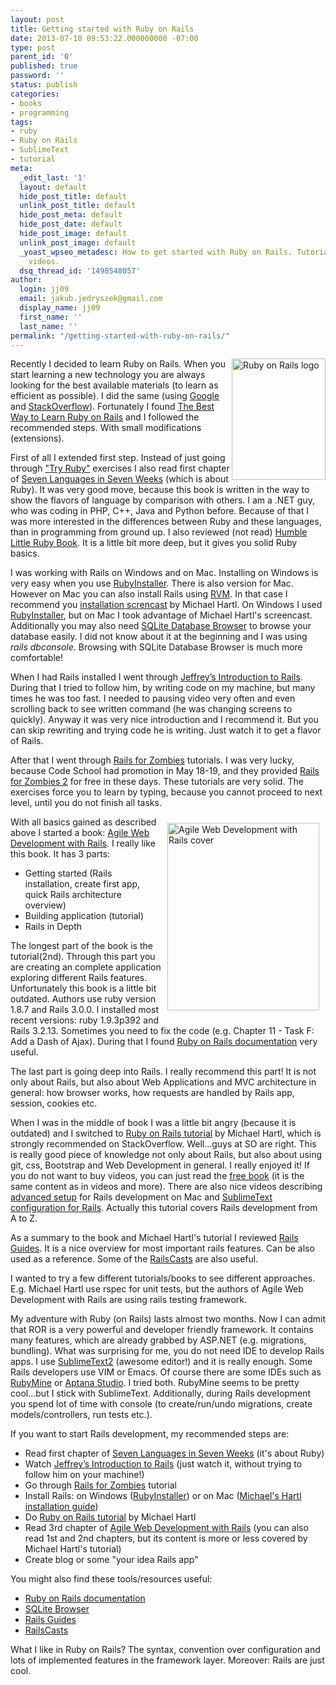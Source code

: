 ```yaml
---
layout: post
title: Getting started with Ruby on Rails
date: 2013-07-10 09:53:22.000000000 -07:00
type: post
parent_id: '0'
published: true
password: ''
status: publish
categories:
- books
- programming
tags:
- ruby
- Ruby on Rails
- SublimeText
- tutorial
meta:
  _edit_last: '1'
  layout: default
  hide_post_title: default
  unlink_post_title: default
  hide_post_meta: default
  hide_post_date: default
  hide_post_image: default
  unlink_post_image: default
  _yoast_wpseo_metadesc: How to get started with Ruby on Rails. Tutorials, books and
    videos.
  dsq_thread_id: '1498548057'
author:
  login: jj09
  email: jakub.jedryszek@gmail.com
  display_name: jj09
  first_name: ''
  last_name: ''
permalink: "/getting-started-with-ruby-on-rails/"
---
```

<p><img src="{{ site.baseurl }}/assets/2013/07/150px-Ruby_on_Rails.svg_.png" alt="Ruby on Rails logo" width="150" height="194" class="alignnone size-full wp-image-89" style="float: right" /></p>
<p>Recently I decided to learn Ruby on Rails. When you start learning a new technology you are always looking for the best available materials (to learn as efficient as possible). I did the same (using <a href="http://www.google.com">Google</a> and <a href="http://www.stackoverflow.com">StackOverflow</a>). Fortunately I found <a href="http://net.tutsplus.com/tutorials/ruby/the-best-way-to-learn-ruby-on-rails/">The Best Way to Learn Ruby on Rails</a> and I followed the recommended steps. With small modifications (extensions). </p>
<p>First of all I extended first step. Instead of just going through <a href="http://tryruby.org/">"Try Ruby"</a> exercises I also read first chapter of <a href="https://amzn.to/40uEshx">Seven Languages in Seven Weeks</a> (which is about Ruby). It was very good move, because this book is written in the way to show the flavors of language by comparison with others. I am a .NET guy, who was coding in PHP, C++, Java and Python before. Because of that I was more interested in the differences between Ruby and these languages, than in programming from ground up. I also reviewed (not read) <a href="http://www.humblelittlerubybook.com/">Humble Little Ruby Book</a>. It is a little bit more deep, but it gives you solid Ruby basics.</p>
<p>I was working with Rails on Windows and on Mac. Installing on Windows is very easy when you use <a href="http://railsinstaller.org/">RubyInstaller</a>. There is also version for Mac. However on Mac you can also install Rails using <a href="http://rvm.io/">RVM</a>. In that case I recommend you <a href="http://www.youtube.com/watch?v=MiAz0DnnY_k">installation screncast</a> by Michael Hartl.  On Windows I used <a href="http://railsinstaller.org/">RubyInstaller</a>, but on Mac I took advantage of Michael Hartl's screencast. Additionally you may also need <a href="http://sourceforge.net/projects/sqlitebrowser/">SQLite Database Browser</a> to browse your database easily. I did not know about it at the beginning and I was using <em>rails dbconsole</em>. Browsing with SQLite Database Browser is much more comfortable!</p>
<p>When I had Rails installed I went through <a href="http://net.tutsplus.com/tutorials/ruby/the-intro-to-rails-screencast-i-wish-i-had/">Jeffrey’s Introduction to Rails</a>. During that I tried to follow him, by writing code on my machine, but many times he was too fast. I needed to pausing video very often and even scrolling back to see written command (he was changing screens to quickly). Anyway it was very nice introduction and I recommend it. But you can skip rewriting and trying code he is writing. Just watch it to get a flavor of Rails.</p>
<p>After that I went through <a href="http://railsforzombies.org/">Rails for Zombies</a> tutorials. I was very lucky, because Code School had promotion in May 18-19, and they provided <a href="https://www.pluralsight.com/courses/code-school-rails-for-zombies">Rails for Zombies 2</a> for free in these days. These tutorials are very solid. The exercises force you to learn by typing, because you cannot proceed to next level, until you do not finish all tasks.</p>
<p><img src="{{ site.baseurl }}/assets/2013/07/AgileWebDevelopmentWithRails-243x300.jpg" alt="Agile Web Development with Rails cover" width="243" height="300" class="alignnone size-medium wp-image-92" style="float: right; margin: 10px" /></p>
<p>With all basics gained as described above I started a book: <a href="https://amzn.to/3LMzWa4">Agile Web Development with Rails</a>. I really like this book. It has 3 parts:</p>
<ul>
<li>Getting started (Rails installation, create first app, quick Rails architecture overview)</li>
<li>Building application (tutorial)</li>
<li>Rails in Depth</li>
</ul>
<p>The longest part of the book is the tutorial(2nd). Through this part you are creating an complete application exploring different Rails features. Unfortunately this book is a little bit outdated. Authors use ruby version 1.8.7 and Rails 3.0.0. I installed most recent versions: ruby 1.9.3p392 and Rails 3.2.13. Sometimes you need to fix the code (e.g. Chapter 11 - Task F: Add a Dash of Ajax). During that I found <a href="http://api.rubyonrails.org/">Ruby on Rails documentation</a> very useful. </p>
<p>The last part is going deep into Rails. I really recommend this part! It is not only about Rails, but also about Web Applications and MVC architecture in general: how browser works, how requests are handled by Rails app, session, cookies etc.</p>
<p>When I was in the middle of book I was a little bit angry (because it is outdated) and I switched to <a href="http://ruby.railstutorial.org/">Ruby on Rails tutorial</a> by Michael Hartl, which is strongly recommended on StackOverflow. Well...guys at SO are right. This is really good piece of knowledge not only about Rails, but also about using git, css, Bootstrap and Web Development in general. I really enjoyed it! If you do not want to buy videos, you can just read the <a href="http://ruby.railstutorial.org/ruby-on-rails-tutorial-book">free book</a> (it is the same content as in videos and more). There are also nice videos describing <a href="http://www.youtube.com/watch?v=FZ-b9oZpCZY">advanced setup</a> for Rails development on Mac and <a href="http://www.youtube.com/watch?v=05x1Jk4rT1A">SublimeText configuration for Rails</a>. Actually this tutorial covers Rails development from A to Z. </p>
<p>As a summary to the book and Michael Hartl's tutorial I reviewed <a href="http://guides.rubyonrails.org/">Rails Guides</a>. It is a nice overview for most important rails features. Can be also used as a reference. Some of the <a href="http://railscasts.com/">RailsCasts</a> are also useful.</p>
<p>I wanted to try a few different tutorials/books to see different approaches. E.g. Michael Hartl use rspec for unit tests, but the authors of Agile Web Development with Rails are using rails testing framework.</p>
<p>My adventure with Ruby (on Rails) lasts almost two months. Now I can admit that ROR is a very powerful and developer friendly framework. It contains many features, which are already grabbed by ASP.NET (e.g. migrations, bundling). What was surprising for me, you do not need IDE to develop Rails apps. I use <a href="http://www.sublimetext.com">SublimeText2</a> (awesome editor!) and it is really enough. Some Rails developers use VIM or Emacs. Of course there are some IDEs such as <a href="http://www.jetbrains.com/ruby/">RubyMine</a> or <a href="http://www.aptana.com/products/radrails">Aptana Studio</a>. I tried both. RubyMine seems to be pretty cool...but I stick with SublimeText. Additionally, during Rails development you spend lot of time with console (to create/run/undo migrations, create models/controllers, run tests etc.). </p>
<p>If you want to start Rails development, my recommended steps are:</p>
<ul>
<li>Read first chapter of <a href="https://amzn.to/40uEshx">Seven Languages in Seven Weeks</a> (it's about Ruby)</li>
<li>Watch <a href="http://net.tutsplus.com/tutorials/ruby/the-intro-to-rails-screencast-i-wish-i-had/">Jeffrey’s Introduction to Rails</a> (just watch it, without trying to follow him on your machine!)</li>
<li>Go through <a href="http://railsforzombies.org/">Rails for Zombies</a> tutorial</li>
<li>Install Rails: on Windows (<a href="http://railsinstaller.org/">RubyInstaller</a>) or on Mac (<a href="http://youtu.be/MiAz0DnnY_k">Michael's Hartl installation guide</a>)</li>
<li>Do <a href="http://ruby.railstutorial.org/">Ruby on Rails tutorial</a> by Michael Hartl</li>
<li>Read 3rd chapter of <a href="https://amzn.to/3LOIEES">Agile Web Development with Rails</a> (you can also read 1st and 2nd chapters, but its content is more or less covered by Michael Hartl's tutorial)</li>
<li>Create blog or some "your idea Rails app"</li>
</ul>
<p>You might also find these tools/resources useful:</p>
<ul>
<li><a href="http://api.rubyonrails.org/">Ruby on Rails documentation</a></li>
<li><a href="http://sourceforge.net/projects/sqlitebrowser/">SQLite Browser</a></li>
<li><a href="http://guides.rubyonrails.org/">Rails Guides</a></li>
<li><a href="http://railscasts.com/">RailsCasts</a></li>
</ul>
<p>What I like in Ruby on Rails? The syntax, convention over configuration and lots of implemented features in the framework layer. Moreover: Rails are just cool.</p>
